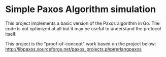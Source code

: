 Simple Paxos Algorithm simulation
======================

This project implements a basic version of the Paxos algorithm in Go.
The code is not optimized at all but it may be useful to understand the 
protocol itself.

This project is the "proof-of-concept" work based on the project below:
http://libpaxos.sourceforge.net/paxos_projects.php#erlangpaxos
